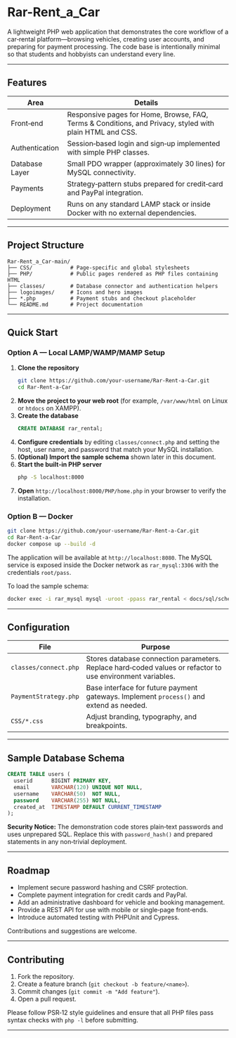 # Rar-Rent_a_Car

A lightweight PHP web application that demonstrates the core workflow of a car‑rental platform—browsing vehicles, creating user accounts, and preparing for payment processing. The code base is intentionally minimal so that students and hobbyists can understand every line.

---

## Features

| Area | Details |
|------|---------|
| Front‑end | Responsive pages for Home, Browse, FAQ, Terms & Conditions, and Privacy, styled with plain HTML and CSS. |
| Authentication | Session‑based login and sign‑up implemented with simple PHP classes. |
| Database Layer | Small PDO wrapper (approximately 30 lines) for MySQL connectivity. |
| Payments | Strategy‑pattern stubs prepared for credit‑card and PayPal integration. |
| Deployment | Runs on any standard LAMP stack or inside Docker with no external dependencies. |

---

## Project Structure

```
Rar-Rent_a_Car-main/
├── CSS/            # Page‑specific and global stylesheets
├── PHP/            # Public pages rendered as PHP files containing HTML
├── classes/        # Database connector and authentication helpers
├── logoimages/     # Icons and hero images
├── *.php           # Payment stubs and checkout placeholder
└── README.md       # Project documentation
```

---

## Quick Start

### Option A — Local LAMP/WAMP/MAMP Setup

1. **Clone the repository**
   ```bash
   git clone https://github.com/your‑username/Rar‑Rent‑a‑Car.git
   cd Rar‑Rent‑a‑Car
   ```
2. **Move the project to your web root** (for example, `/var/www/html` on Linux or `htdocs` on XAMPP).
3. **Create the database**
   ```sql
   CREATE DATABASE rar_rental;
   ```
4. **Configure credentials** by editing `classes/connect.php` and setting the host, user name, and password that match your MySQL installation.
5. **(Optional) Import the sample schema** shown later in this document.
6. **Start the built‑in PHP server**
   ```bash
   php -S localhost:8000
   ```
7. **Open** `http://localhost:8000/PHP/home.php` in your browser to verify the installation.

### Option B — Docker

```bash
git clone https://github.com/your‑username/Rar‑Rent‑a‑Car.git
cd Rar‑Rent‑a‑Car
docker compose up --build -d
```
The application will be available at `http://localhost:8080`. The MySQL service is exposed inside the Docker network as `rar_mysql:3306` with the credentials `root/pass`.

To load the sample schema:
```bash
docker exec -i rar_mysql mysql -uroot -ppass rar_rental < docs/sql/schema.sql
```

---

## Configuration

| File | Purpose |
|------|---------|
| `classes/connect.php` | Stores database connection parameters. Replace hard‑coded values or refactor to use environment variables. |
| `PaymentStrategy.php` | Base interface for future payment gateways. Implement `process()` and extend as needed. |
| `CSS/*.css` | Adjust branding, typography, and breakpoints. |

---

## Sample Database Schema

```sql
CREATE TABLE users (
  userid      BIGINT PRIMARY KEY,
  email       VARCHAR(120) UNIQUE NOT NULL,
  username    VARCHAR(50)  NOT NULL,
  password    VARCHAR(255) NOT NULL,
  created_at  TIMESTAMP DEFAULT CURRENT_TIMESTAMP
);
```
**Security Notice:** The demonstration code stores plain‑text passwords and uses unprepared SQL. Replace this with `password_hash()` and prepared statements in any non‑trivial deployment.

---

## Roadmap

- Implement secure password hashing and CSRF protection.
- Complete payment integration for credit cards and PayPal.
- Add an administrative dashboard for vehicle and booking management.
- Provide a REST API for use with mobile or single‑page front‑ends.
- Introduce automated testing with PHPUnit and Cypress.

Contributions and suggestions are welcome.

---

## Contributing

1. Fork the repository.
2. Create a feature branch (`git checkout -b feature/<name>`).
3. Commit changes (`git commit -m "Add feature"`).
4. Open a pull request.

Please follow PSR‑12 style guidelines and ensure that all PHP files pass syntax checks with `php -l` before submitting.

---




